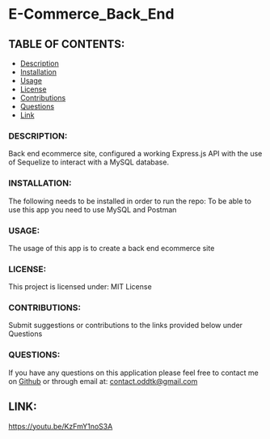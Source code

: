 # E-Commerce_Back_End

## TABLE OF CONTENTS:
- [Description](#description)
- [Installation](#installation)
- [Usage](#usage)
- [License](#license)
- [Contributions](#contributions)
- [Questions](#questions)
- [Link](#link)

### DESCRIPTION:
Back end ecommerce site, configured a working Express.js API with the use of Sequelize to interact with a MySQL database.

### INSTALLATION:
The following needs to be installed in order to run the repo:
To be able to use this app you need to use MySQL and Postman

### USAGE:
The usage of this app is to create a back end ecommerce site

### LICENSE:
This project is licensed under:
MIT License

### CONTRIBUTIONS:
Submit suggestions or contributions to the links provided below under Questions

### QUESTIONS:
If you have any questions on this application please feel free to contact me on
[Github](https://github.com/oddtk/) or through email at: contact.oddtk@gmail.com

## LINK:
https://youtu.be/KzFmY1noS3A

